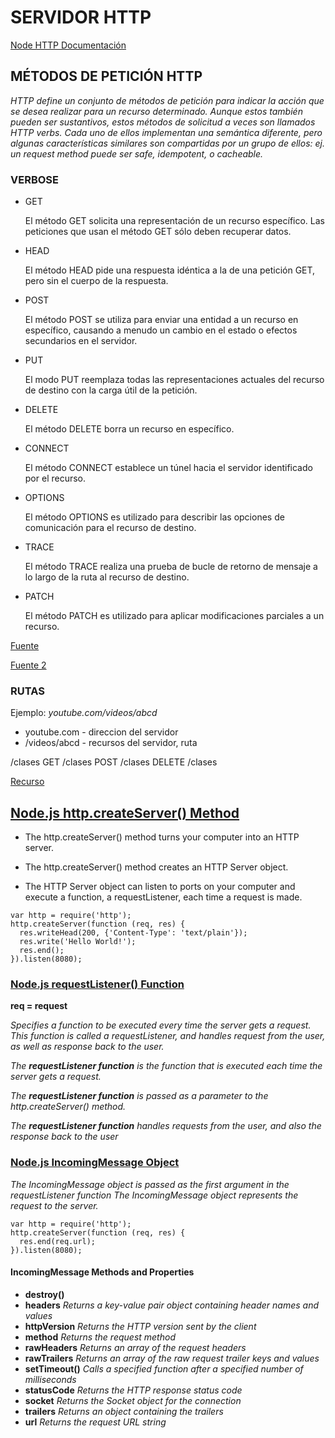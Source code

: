 # SERVIDOR HTTP

[Node HTTP Documentación](https://nodejs.org/dist/latest-v14.x/docs/api/http.html#http_http_createserver_options_requestlistener)

## MÉTODOS DE PETICIÓN HTTP

_HTTP define un conjunto de métodos de petición para indicar la acción que se desea realizar para un recurso determinado. Aunque estos también pueden ser sustantivos, estos métodos de solicitud a veces son llamados HTTP verbs. Cada uno de ellos implementan una semántica diferente, pero algunas características similares son compartidas por un grupo de ellos: ej. un request method puede ser safe, idempotent, o cacheable._

### VERBOSE

* GET

    El método GET  solicita una representación de un recurso específico. Las peticiones que usan el método GET sólo deben recuperar datos.
* HEAD

    El método HEAD pide una respuesta idéntica a la de una petición GET, pero sin el cuerpo de la respuesta.
* POST

    El método POST se utiliza para enviar una entidad a un recurso en específico, causando a menudo un cambio en el estado o efectos secundarios en el servidor.
* PUT

    El modo PUT reemplaza todas las representaciones actuales del recurso de destino con la carga útil de la petición.
* DELETE

    El método DELETE borra un recurso en específico.
* CONNECT

    El método CONNECT establece un túnel hacia el servidor identificado por el recurso.
* OPTIONS

    El método OPTIONS es utilizado para describir las opciones de comunicación para el recurso de destino.
* TRACE

    El método TRACE  realiza una prueba de bucle de retorno de mensaje a lo largo de la ruta al recurso de destino.
* PATCH

    El método PATCH  es utilizado para aplicar modificaciones parciales a un recurso.

[Fuente](https://developer.mozilla.org/es/docs/Web/HTTP/Methods)

[Fuente 2](https://www.w3schools.com/nodejs/obj_http_incomingmessage.asp)

### RUTAS

Ejemplo: _youtube.com/videos/abcd_
* youtube.com - direccion del servidor
* /videos/abcd - recursos del servidor, ruta

/clases
GET /clases
POST /clases
DELETE /clases

[Recurso](https://insomnia.rest/)

## [Node.js http.createServer() Method](https://www.w3schools.com/nodejs/met_http_createserver.asp)

* The http.createServer() method turns your computer into an HTTP server.

* The http.createServer() method creates an HTTP Server object.

* The HTTP Server object can listen to ports on your computer and execute a function, a requestListener, each time a request is made.

```
var http = require('http');
http.createServer(function (req, res) {
  res.writeHead(200, {'Content-Type': 'text/plain'});
  res.write('Hello World!');
  res.end();
}).listen(8080);
```

### [Node.js requestListener() Function](https://www.w3schools.com/nodejs/func_http_requestlistener.asp)
**req = request**

_Specifies a function to be executed every time the server gets a request. This function is called a requestListener, and handles request from the user, as well as response back to the user._

_The **requestListener function** is the function that is executed each time the server gets a request._

_The **requestListener function** is passed as a parameter to the http.createServer() method._

_The **requestListener function** handles requests from the user, and also the response back to the user_

### [Node.js IncomingMessage Object](https://www.w3schools.com/nodejs/obj_http_incomingmessage.asp)

_The IncomingMessage object is passed as the first argument in the requestListener function_
_The IncomingMessage object represents the request to the server._

```
var http = require('http');
http.createServer(function (req, res) {
  res.end(req.url);
}).listen(8080);
```

#### IncomingMessage Methods and Properties

* **destroy()**
* **headers**        _Returns a key-value pair object containing header names and values_
* **httpVersion**    _Returns the HTTP version sent by the client_
* **method**         _Returns the request method_
* **rawHeaders**     _Returns an array of the request headers_
* **rawTrailers**    _Returns an array of the raw request trailer keys and values_
* **setTimeout()**   _Calls a specified function after a specified number of milliseconds_
* **statusCode**     _Returns the HTTP response status code_
* **socket**         _Returns the Socket object for the connection_
* **trailers**       _Returns an object containing the trailers_
* **url**            _Returns the request URL string_
